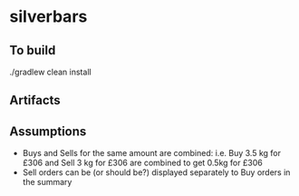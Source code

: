 # silverbars

## To build

./gradlew clean install

## Artifacts

## Assumptions

- Buys and Sells for the same amount are combined:
  i.e. Buy 3.5 kg for £306 and Sell 3 kg for £306 
       are combined to get 0.5kg for £306       
- Sell orders can be (or should be?) displayed separately to Buy orders in the summary
